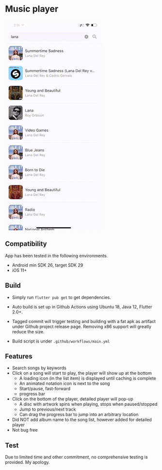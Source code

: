 # Music player


![Watch the demo](output.gif)


## Compatibility
App has been tested in the following environments.
* Android min SDK 26, target SDK 29
* iOS 11+

## Build
* Simply run `flutter pub get` to get dependencies.

* Auto build is set up in Github Actions using Ubuntu 18, Java 12, Flutter 2.0+. 

* Tagged commit will trigger testing and building with a fat apk as artifact under Github project release page. Removing x86 support will greatly reduce the size.

* Build script is under `.github/workflows/main.yml`


## Features
* Search songs by keywords
* Click on a song will start to play, the player will show up at the bottom
  * A loading icon (in the list item) is displayed until caching is complete
  * An animated notation icon is next to the song
  * Start/pause, fast-forward
  * progress bar
* Click on the bottom of the player, detailed player will pop-up
  * A disc with artwork spins when playing, stops when paused/stopped
  * Jump to previous/next track
  * Can drag the progress bar to jump into an arbitrary location
* Did NOT add album name to the song list, however added for detailed player
* Not bug free

## Test
Due to limited time and other commitment, no comprehensive testing is provided. My apology.
